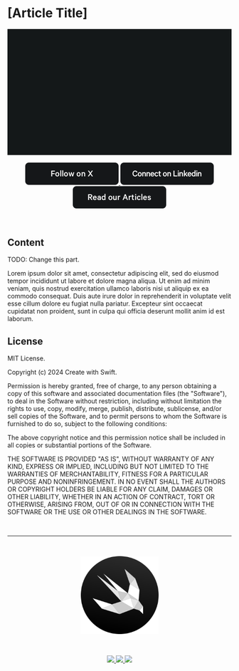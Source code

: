 # [Article Title]

<p align="center">
    <img src="resources/CreatewithSwift-Hero.gif" alt="Ignite logo" />
</p>


<p align="center">
	<a href="https://twitter.com/createwithswift" target="_blank">
		<img src="resources/createwithswift-followonx.png" />
	</a>
	<a href="https://www.linkedin.com/company/create-with-swift/" target="_blank">
		<img src="resources/createwithswift-linkedin.png" />
	</a>
	<a href="https://www.createwithswift.com" target="_blank">
		<img src="resources/createwithswift-articles.png" />
	</a>
</p>

<br />

## Content

TODO: Change this part.

Lorem ipsum dolor sit amet, consectetur adipiscing elit, sed do eiusmod tempor incididunt ut labore et dolore magna aliqua. Ut enim ad minim veniam, quis nostrud exercitation ullamco laboris nisi ut aliquip ex ea commodo consequat. Duis aute irure dolor in reprehenderit in voluptate velit esse cillum dolore eu fugiat nulla pariatur. Excepteur sint occaecat cupidatat non proident, sunt in culpa qui officia deserunt mollit anim id est laborum.


## License

MIT License.

Copyright (c) 2024 Create with Swift.

Permission is hereby granted, free of charge, to any person obtaining a copy
of this software and associated documentation files (the "Software"), to deal
in the Software without restriction, including without limitation the rights
to use, copy, modify, merge, publish, distribute, sublicense, and/or sell
copies of the Software, and to permit persons to whom the Software is
furnished to do so, subject to the following conditions:

The above copyright notice and this permission notice shall be included in all
copies or substantial portions of the Software.

THE SOFTWARE IS PROVIDED "AS IS", WITHOUT WARRANTY OF ANY KIND, EXPRESS OR
IMPLIED, INCLUDING BUT NOT LIMITED TO THE WARRANTIES OF MERCHANTABILITY,
FITNESS FOR A PARTICULAR PURPOSE AND NONINFRINGEMENT. IN NO EVENT SHALL THE
AUTHORS OR COPYRIGHT HOLDERS BE LIABLE FOR ANY CLAIM, DAMAGES OR OTHER
LIABILITY, WHETHER IN AN ACTION OF CONTRACT, TORT OR OTHERWISE, ARISING FROM,
OUT OF OR IN CONNECTION WITH THE SOFTWARE OR THE USE OR OTHER DEALINGS IN THE
SOFTWARE.

<br />

---

<p align="center">&nbsp;</p>

<p align="center">
    <a href="https://www.createwithswift.com">
    <img src="resources/createwithswift_icon_circle.png" alt="Create With Swift Logo" height="175" />
    </a>

</p>

<br />

<p align="center">
	<a href="https://twitter.com/createwithswift" target="_blank">
		<img src="../resources/createwithswift-followonx.png" />
	</a>
	<a href="https://www.linkedin.com/company/create-with-swift/" target="_blank">
		<img src="../resources/createwithswift-linkedin.png" />
	</a>
	<a href="https://www.createwithswift.com" target="_blank">
		<img src="../resources/createwithswift-articles.png" />
	</a>
</p>

<br />
